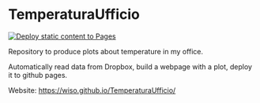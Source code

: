 # TemperaturaUfficio

[![Deploy static content to Pages](https://github.com/wiso/TemperaturaUfficio/actions/workflows/ci.yml/badge.svg)](https://github.com/wiso/TemperaturaUfficio/actions/workflows/static.yml)

Repository to produce plots about temperature in my office.

Automatically read data from Dropbox, build a webpage with a plot, deploy it to github pages.

Website: https://wiso.github.io/TemperaturaUfficio/
